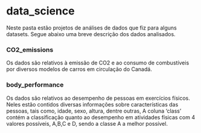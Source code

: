 # data_science

Neste pasta estão projetos de análises de dados que fiz para alguns datasets. Segue abaixo uma breve descrição dos dados analisados.

### CO2_emissions
Os dados são relativos à emissão de CO2 e ao consumo de combustíveis por diversos modelos de carros em circulação do Canadá.

### body_performance
Os dados são relativos ao desempenho de pessoas em exercícios físicos. Neles estão contidos diversas informações sobre características das pessoas, tais como, idade, sexo, altura, dentre outras, A coluna ‘class’ contém a classificação quanto ao desempenho em atividades físicas com 4 valores possíveis, A,B,C e D, sendo a classe A a melhor possível.
